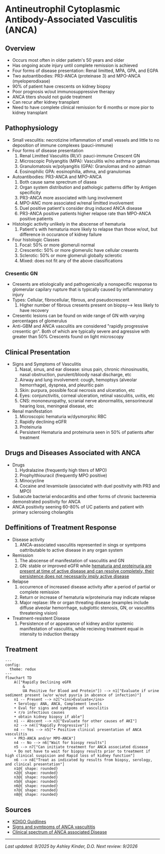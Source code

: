 # **Antineutrophil Cytoplasmic Antibody-Associated Vasculitis (ANCA)**
## **Overview**
  * Occurs most often in older patietn's 50 years and older
  * Has ongoing acute injury until complete remission is achieved
  * Four forms of disease presentation: Renal limitted, MPA, GPA, and EGPA
  * Two autoantibodies: PR3-ANCA (proteinase 3) and MPO-ANCA (myeloperodixase)
  * 90% of patient have crescents on kidney biopsy
  * Poor prognosis w/out immunosuppressive therapy
  * ANCA titers should not guide treatment
  * Can recur after kidney transplant
  * Need to have complete clinical remission for 6 months or more pior to kidney transplant
## **Pathophysiology**
  * Small vesculitis: necrotizine inflammation of small vessels and little to no deposition of immune complexes (pauci-immune)
  * Four forms of disease presentation
    1. Renal Limitted Vasculitis (RLV): pauci-immune Crescent GN
    2. Microscopic Polyangitis (MPA): Vasculitis w/no asthma or ganulomas
    3. Granulomatosis w/polyangitis (GPA): Granulomas and no astman
    4. Eosinophilic GPA: eosinophilia, athma, and granulomas
  * Autoantibodies: PR3-ANCA and MPO-ANCA
    1. Both cause same sprectrum of diasea
    2. Organ system distribution and pathologic patterns differ by Antigen specificity
    3. PR3-ANCA more associated with lung involvement
    4. MPO-ANC more associated w/renal limitted involvement
    5. Duel positive patient's consider drug induced ANCA disease
    6. PR3-ANCA positive patients higher relapse rate than MPO-ANCA positive patients
  * Histologic activity unlikely in the abscense of hematuria
    1. Patient's with hematuria more likely to relapse than those w/out, but difference in occurance of kidney failure
  * Four histologic Classes
    1. Focal: 50% or more glomeruli normal 
    2. Crescentic: 50% or more glomerulic have cellular cresents
    3. Sclerotic: 50% or more glomeruli globally sclerotic
    4. Mixed: does not fit any of the above classifications
### Cresentic GN
 * Cresents are etiologically and pathogenically a nonspecific response to glomerular capilary rupture that is typically caused by inflammmatory injury
 * Types: Cellular, fibrocellular, fibrous, and pseudocrescent
   1. Higher number of fibrous cresents present on biopsy--> less likely to have recovery
 * Cresentic lesions can be found on wide range of GN with varying percentages of glomerulus
 * Anti-GBM and ANCA vasculitis are considered "rapidly progressive cresentic gn". Both of which are typically severe and agressive with greater than 50% Crescents found on light microscopy
## **Clinical Presentation**
  * Signs and Symptoms of Vasculitis
    1. Nasal, sinus, and ear disease: sinus pain, chronic rhinosinusitis, nasal obstruction, purulent/bloody nasal discharge, etc
    2. Airway and lung involvement: cough, hemoptsys (alveolar hemorrhage), dyspnea, and pleuritic pain
    4. Skin: purpura, possible focal necrosis and ulceration, etc
    5. Eyes: conjunctivitis, corneal ulceration, retinal vasculitis, uvitis, etc
    6. CNS: mononeuropathy, scranial nerve abnormalitis, sensorineural hearing loss, meningeal disease, etc
  * Renal manifestation
    1. Microscopic hematuria w/dysmorphic RBC
    2. Rapidly declining eGFR
    3. Proteinuria
    4. Persistent Hematuria and proteinuria seen in 50% of patients after treatment
## **Drugs and Diseases Associated with ANCA**
  * Drugs
    1. Hydralazine (frequently high titers of MPO)
    2. Prophylthiouracil (frequently MPO positive)
    3. Minocycline
    4. Cocaine and levamisole (associated with duel positivity with PR3 and MPO)
  * Subacute bacterial endocarditis and other forms of chronic bacteremia demonstrated positivity for ANCA
  * ANCA positivity seening 60-80% of UC patients and patient with primary sclerosing cholangitis
## **Deffinitions of Treatment Response**
  * Disease activity
    1. ANCA-associated vasculitis represented in sings or symtpoms oattributable to active disease in any organ system
  * Remission
    1. The abscense of manifestation of vasculitis and GN
    2. GN: stable or improved eGFR while <ins>hematuria and proteinuria are present at time of active disease and can resolve completely, their persistence does not necessarily imply active disease </ins>
  * Relapse
    1. occurrence of increased disease activity after a period of partial or complete remission
    2. Return or increase of hematuria w/proteinuria may indicate relapse
    3. Major replase: life or organ threating disease (examples include diffuse alveolar hemorrhage, subglottic stenosis, GN, or vascultitis threatening vision)
  * Treatment-resistent Disease
    1. Persistence of or appearance of kidney and/or systemic manifestation of vasculitis, while recieving treatment equal in intensity to induction therapy
## **Treatment**
```mermaid
---
config:
  theme: redux
---
flowchart TD
    A(["Rapidly Declining eGFR
        &
        UA Positive for Blood and Protein"]) --> n1["Evaluate if urine sediment present (w/or w/out pyuria in abcence of infection)"]
    n1 -- Present --> n2["<ins>Evaluate</ins>
    • Serology: ANA, ANCA, Complement levels
    • Eval for signs and symtpoms of vasculitis
    • r/o infectious causes
    • obtain kidney biopsy if able"]
    n1 -- Abscent --> n3["Evaluate for other causes of AKI"]
    n2 --> n4(["Rapidly Progressive"])
    n4 -- Yes --> n5["• Positive clinical presentation of ANCA vasculitis
    • PR3-ANCA and/or MPO-ANCA"]
    n4 -- No --> n6["Wait for biospy results"]
    n5 --> n7["Can initiate treatment for ANCA associated disease
    • Do not have to wait for biopsy results prior to treatment if high clinical suspision and Rapid loss of kidney function"]
    n6 --> n8["Treat as indicated by results from biopsy, serology, and clinical presentation"]
    n1@{ shape: rounded}
    n2@{ shape: rounded}
    n3@{ shape: rounded}
    n5@{ shape: rounded}
    n6@{ shape: rounded}
    n7@{ shape: rounded}
    n8@{ shape: rounded}
```

## **Sources**
  * [KDIGO Guidlines](https://www.kidney-international.org/action/showPdf?pii=S0085-2538%2823%2900744-5)
  * [Signs and symtpoms of ANCA vascultitis](https://www-uptodate-com.ezproxy.ttuhsc.edu/contents/granulomatosis-with-polyangiitis-and-microscopic-polyangiitis-clinical-manifestations-and-diagnosis?search=signs%20and%20symptoms%20of%20anca%20vasculitis&sectionRank=1&usage_type=default&anchor=H1522363621&source=machineLearning&selectedTitle=1~150&display_rank=1#H2879736833)
  * [Clinical spectrum of ANCA associated Disease](https://www-uptodate-com.ezproxy.ttuhsc.edu/contents/clinical-spectrum-of-antineutrophil-cytoplasmic-autoantibodies?search=drug%20that%20cause%20anca&source=search_result&selectedTitle=2~150&usage_type=default&display_rank=2#H20)
---
*Last updated: 9/2025 by Ashley Kinder, D.O.*
*Next review: 9/2026*

